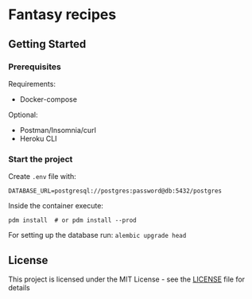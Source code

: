# Fantasy recipes

## Getting Started

### Prerequisites

Requirements:
* Docker-compose

Optional:
* Postman/Insomnia/curl
* Heroku CLI

### Start the project

Create `.env` file with:
```dotenv
DATABASE_URL=postgresql://postgres:password@db:5432/postgres
```

Inside the container execute:

```commandline
pdm install  # or pdm install --prod
```

For setting up the database run: `alembic upgrade head`


## License

This project is licensed under the MIT License - see the [LICENSE](LICENSE) file for details
